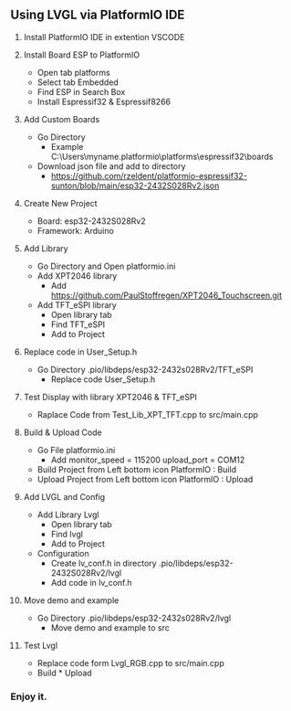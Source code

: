 
## Using LVGL via PlatformIO IDE

1. Install PlatformIO IDE in extention VSCODE

2. Install Board ESP to PlatformIO
    - Open tab platforms
    - Select tab Embedded
    - Find ESP in Search Box
    - Install Espressif32 & Espressif8266

3. Add Custom Boards
    - Go Directory 
        - Example C:\Users\myname\.platformio\platforms\espressif32\boards
    - Download json file and add to directory
        - https://github.com/rzeldent/platformio-espressif32-sunton/blob/main/esp32-2432S028Rv2.json

4. Create New Project
    - Board: esp32-2432S028Rv2
    - Framework: Arduino
    
5. Add Library
    - Go Directory and Open platformio.ini
    - Add XPT2046 library
        - Add https://github.com/PaulStoffregen/XPT2046_Touchscreen.git
    - Add TFT_eSPI library
        - Open library tab
        - Find TFT_eSPI
        - Add to Project

6. Replace code in User_Setup.h
    - Go Directory .pio/libdeps/esp32-2432s028Rv2/TFT_eSPI
        - Replace code User_Setup.h

7. Test Display with library XPT2046 & TFT_eSPI
    - Raplace Code from Test_Lib_XPT_TFT.cpp to src/main.cpp

8. Build & Upload Code
    - Go File platformio.ini
        - Add   monitor_speed = 115200
                upload_port = COM12 
    - Build Project from Left bottom icon PlatformIO : Build
    - Upload Project from Left bottom icon PlatformIO : Upload

9. Add LVGL and Config
    - Add Library Lvgl
        - Open library tab
        - Find lvgl
        - Add to Project
    - Configuration
        - Create lv_conf.h in directory .pio/libdeps/esp32-2432S028Rv2/lvgl
        - Add code in lv_conf.h

10. Move demo and example
    - Go Directory .pio/libdeps/esp32-2432s028Rv2/lvgl
        - Move demo and example to src

11. Test Lvgl
    - Replace code form Lvgl_RGB.cpp to src/main.cpp
    - Build * Upload 

### Enjoy it.